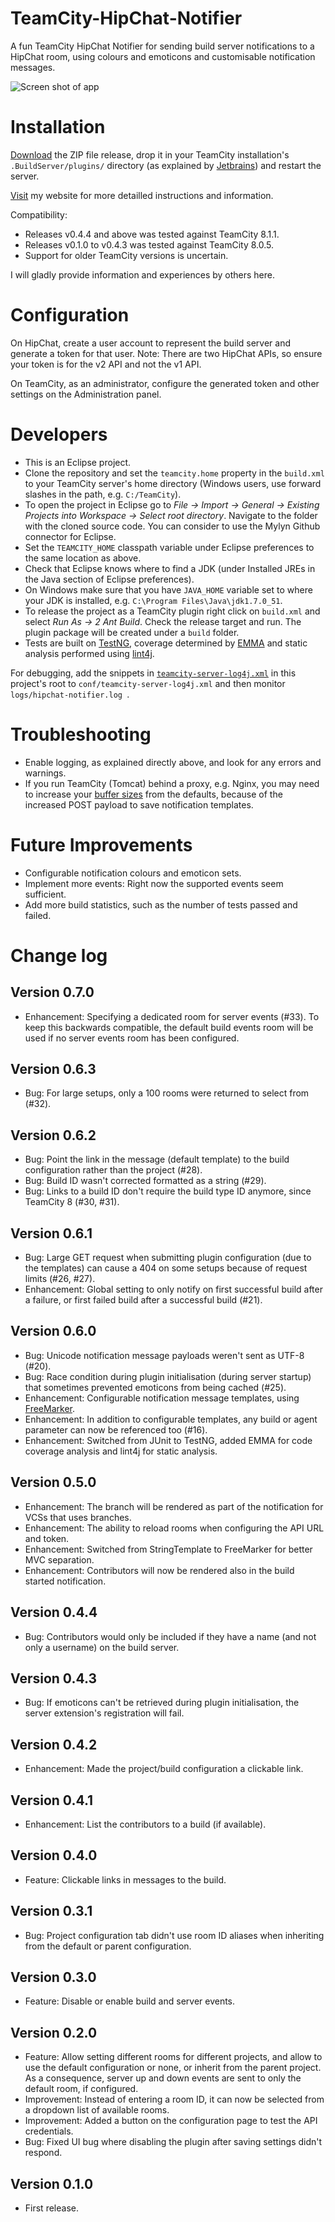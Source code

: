 TeamCity-HipChat-Notifier
=========================

A fun TeamCity HipChat Notifier for sending build server notifications to a HipChat room, using colours and emoticons and customisable notification messages.

![Screen shot of app](images/screen_shot.png "Screen shot of app")

# Installation

[Download](https://github.com/parautenbach/TeamCity-HipChat-Notifier/releases/latest) the ZIP file release, drop it in your TeamCity installation's `.BuildServer/plugins/` 
directory (as explained by [Jetbrains](http://www.jetbrains.com/teamcity/plugins/)) and restart the server. 

[Visit](http://www.whatsthatlight.com/index.php/projects/teamcity-hipchat-plugin/) my website for more detailled instructions and information.

Compatibility:
* Releases v0.4.4 and above was tested against TeamCity 8.1.1.
* Releases v0.1.0 to v0.4.3 was tested against TeamCity 8.0.5.
* Support for older TeamCity versions is uncertain.

I will gladly provide information and experiences by others here. 

# Configuration

On HipChat, create a user account to represent the build server and generate a token for that user. 
Note: There are two HipChat APIs, so ensure your token is for the v2 API and not the v1 API. 

On TeamCity, as an administrator, configure the generated token and other settings on the Administration panel.

# Developers

* This is an Eclipse project. 
* Clone the repository and set the `teamcity.home` property in the `build.xml` to your TeamCity server's home directory (Windows users, use forward slashes in the path, e.g. `C:/TeamCity`). 
* To open the project in Eclipse go to _File -> Import -> General -> Existing Projects into Workspace -> Select root directory_. Navigate to the folder with the cloned source code. You can consider to use the Mylyn Github connector for Eclipse.  
* Set the `TEAMCITY_HOME` classpath variable under Eclipse preferences to the same location as above. 
* Check that Eclipse knows where to find a JDK (under Installed JREs in the Java section of Eclipse preferences). 
* On Windows make sure that you have `JAVA_HOME` variable set to where your JDK is installed, e.g. `C:\Program Files\Java\jdk1.7.0_51`.
* To release the project as a TeamCity plugin right click on `build.xml` and select _Run As -> 2 Ant Build_. Check the release target and run. The plugin package will be created under a `build` folder.
* Tests are built on [TestNG](http://testng.org/), coverage determined by [EMMA](http://emma.sourceforge.net/) and static analysis performed using [lint4j](http://www.jutils.com/).

For debugging, add the snippets in [`teamcity-server-log4j.xml`](https://github.com/parautenbach/TeamCity-HipChat-Notifier/blob/master/teamcity-server-log4j.xml) in this project's root to `conf/teamcity-server-log4j.xml` and then monitor `logs/hipchat-notifier.log `.

# Troubleshooting

* Enable logging, as explained directly above, and look for any errors and warnings.
* If you run TeamCity (Tomcat) behind a proxy, e.g. Nginx, you may need to increase your [buffer sizes](http://nginx.org/en/docs/http/ngx_http_proxy_module.html) from the defaults, because of the increased POST payload to save notification templates.

# Future Improvements

* Configurable notification colours and emoticon sets.
* Implement more events: Right now the supported events seem sufficient. 
* Add more build statistics, such as the number of tests passed and failed.

# Change log

## Version 0.7.0
* Enhancement: Specifying a dedicated room for server events (#33). To keep this backwards compatible, the default build events room will be used if no server events room has been configured.

## Version 0.6.3
* Bug: For large setups, only a 100 rooms were returned to select from (#32).

## Version 0.6.2
* Bug: Point the link in the message (default template) to the build configuration rather than the project (#28).
* Bug: Build ID wasn't corrected formatted as a string (#29).
* Bug: Links to a build ID don't require the build type ID anymore, since TeamCity 8 (#30, #31).

## Version 0.6.1
* Bug: Large GET request when submitting plugin configuration (due to the templates) can cause a 404 on some setups because of request limits (#26, #27).
* Enhancement: Global setting to only notify on first successful build after a failure, or first failed build after a successful build (#21). 

## Version 0.6.0
* Bug: Unicode notification message payloads weren't sent as UTF-8 (#20).
* Bug: Race condition during plugin initialisation (during server startup) that sometimes prevented emoticons from being cached (#25).
* Enhancement: Configurable notification message templates, using [FreeMarker](http://freemarker.org/).
* Enhancement: In addition to configurable templates, any build or agent parameter can now be referenced too (#16).
* Enhancement: Switched from JUnit to TestNG, added EMMA for code coverage analysis and lint4j for static analysis. 

## Version 0.5.0
* Enhancement: The branch will be rendered as part of the notification for VCSs that uses branches.
* Enhancement: The ability to reload rooms when configuring the API URL and token.
* Enhancement: Switched from StringTemplate to FreeMarker for better MVC separation.
* Enhancement: Contributors will now be rendered also in the build started notification.

## Version 0.4.4
* Bug: Contributors would only be included if they have a name (and not only a username) on the build server.

## Version 0.4.3
* Bug: If emoticons can't be retrieved during plugin initialisation, the server extension's registration will fail.

## Version 0.4.2
* Enhancement: Made the project/build configuration a clickable link.

## Version 0.4.1
* Enhancement: List the contributors to a build (if available).

## Version 0.4.0
* Feature: Clickable links in messages to the build.

## Version 0.3.1
* Bug: Project configuration tab didn't use room ID aliases when inheriting from the default or parent configuration. 

## Version 0.3.0 

* Feature: Disable or enable build and server events. 

## Version 0.2.0 

* Feature: Allow setting different rooms for different projects, and allow to use the default configuration or none, or inherit from the parent project. As a consequence, server up and down events are sent to only the default room, if configured.
* Improvement: Instead of entering a room ID, it can now be selected from a dropdown list of available rooms.
* Improvement: Added a button on the configuration page to test the API credentials.
* Bug: Fixed UI bug where disabling the plugin after saving settings didn't respond.

## Version 0.1.0

* First release.
